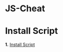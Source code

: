 # JS-Cheat

# Install Script

**1.** [Install Script](https://github.com/Jony0101/JS-Cheat/raw/main/Files/Eternity.user.js)
